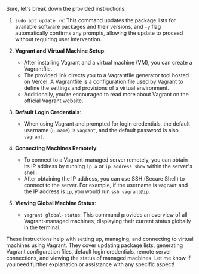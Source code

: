 Sure, let's break down the provided instructions:

1. `sudo apt update -y`: This command updates the package lists for available software packages and their versions, and `-y` flag automatically confirms any prompts, allowing the update to proceed without requiring user intervention.

2. **Vagrant and Virtual Machine Setup**:

   - After installing Vagrant and a virtual machine (VM), you can create a Vagrantfile.
   - The provided link directs you to a Vagrantfile generator tool hosted on Vercel. A Vagrantfile is a configuration file used by Vagrant to define the settings and provisions of a virtual environment.
   - Additionally, you're encouraged to read more about Vagrant on the official Vagrant website.

3. **Default Login Credentials**:

   - When using Vagrant and prompted for login credentials, the default username (`u.name`) is `vagrant`, and the default password is also `vagrant`.

4. **Connecting Machines Remotely**:

   - To connect to a Vagrant-managed server remotely, you can obtain its IP address by running `ip a` or `ip address show` within the server's shell.
   - After obtaining the IP address, you can use SSH (Secure Shell) to connect to the server. For example, if the username is `vagrant` and the IP address is `ip`, you would run `ssh vagrant@ip`.

5. **Viewing Global Machine Status**:
   - `vagrant global-status`: This command provides an overview of all Vagrant-managed machines, displaying their current status globally in the terminal.

These instructions help with setting up, managing, and connecting to virtual machines using Vagrant. They cover updating package lists, generating Vagrant configuration files, default login credentials, remote server connections, and viewing the status of managed machines. Let me know if you need further explanation or assistance with any specific aspect!
